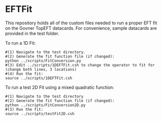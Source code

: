 # EFTFit
This repository holds all of the custom files needed to run a proper EFT fit on the Govner TopEFT datacards. For convenience, sample datacards are provided in the test folder.

To run a 1D Fit:

    #(1) Navigate to the test directory.
    #(2) Generate the fit function file (if changed):
    python ../scripts/FitConversion.py
    #(3) Edit ../scripts/1DEFTFit.csh to change the operator to fit for (change both lines, 3 locations)
    #(4) Run the fit:
    source ../scripts/1DEFTFit.csh

To run a test 2D Fit using a mixed quadratic function:

    #(1) Navigate to the test directory
    #(2) Generate the fit function file (if changed):
    python ../scripts/FitConversion2D.py
    #(3) Run the fit:
    source ../scripts/testFit2D.csh
